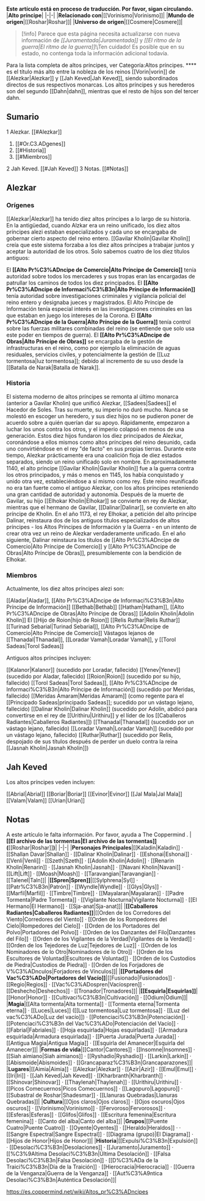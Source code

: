 **Este artículo está en proceso de traducción. Por favor, sigan circulando.**
|**Alto príncipe**|
|-|-|
|**Relacionado con**|[[Vorinismo\|Vorinismo]]|
|**Mundo de origen**|[[Roshar\|Roshar]]|
|**Universo de origen**|[[Cosmere\|Cosmere]]|

> [!info] Parece que esta página necesita actualizarse con nueva información de *[[Juramentada\|Juramentada]]* y *[[El ritmo de la guerra\|El ritmo de la guerra]]*!¡Ten cuidado! Es posible que en su estado, no contenga toda la información adicional todavía.

Para la lista completa de altos príncipes, ver Categoría:Altos príncipes.
**** es el título más alto entre la nobleza de los reinos [[Vorin\|vorin]] de [[Alezkar\|Alezkar]] y [[Jah Keved\|Jah Keved]], siendo subordinados directos de sus respectivos monarcas. Los altos príncipes y sus herederos son del segundo [[Dahn\|dahn]], mientras que el resto de hijos son del tercer dahn.

## Sumario

1 Alezkar. [[#Alezkar]] 

1. [[#Or.C3.ADgenes]] 
1. [[#Historia]] 
1. [[#Miembros]] 


2 Jah Keved. [[#Jah Keved]] 
3 Notas. [[#Notas]] 


## Alezkar
### Orígenes
[[Alezkar\|Alezkar]] ha tenido diez altos príncipes a lo largo de su historia. En la antigüedad, cuando Alzkar era un reino unificado, los diez altos príncipes alezi estaban especializados y cada uno se encargaba de gobernar cierto aspecto del reino entero. [[Gavilar Kholin\|Gavilar Kholin]] creía que este sistema forzaba a los diez altos príncipes a trabajar juntos y aceptar la autoridad de los otros. Solo sabemos cuatro de los diez títulos antiguos:

El **[[Alto Pr%C3%ADncipe de Comercio\|Alto Príncipe de Comercio]]** tenía autoridad sobre todos los mercaderes y sus tropas eran las encargadas de patrullar los caminos de todos los diez principados.
El **[[Alto Pr%C3%ADncipe de Informaci%C3%B3n\|Alto Príncipe de Información]]** tenía autoridad sobre investigaciones criminales y vigilancia policial del reino entero y designaba jueces y magistrados. El Alto Príncipe de Información tenía especial interés en las investigaciones criminales en las que estaban en juego los intereses de la Corona.
El **[[Alto Pr%C3%ADncipe de la Guerra\|Alto Príncipe de la Guerra]]** tenía control sobre las fuerzas militares combinadas del reino (se entiende que solo usa este poder en tiempos de guerra).
El **[[Alto Pr%C3%ADncipe de Obras\|Alto Príncipe de Obras]]** se encargaba de la gestón de infrastructuras en el reino, como por ejemplo la eliminación de aguas residuales, servicios civiles, y potencialmente la gestión de [[Luz tormentosa\|luz tormentosa]]; debido al incremento de su uso desde la [[Batalla de Narak\|Batalla de Narak]].
### Historia
El sistema moderno de altos príncipes se remonta al último monarca (anterior a Gavilar Kholin) que unificó Alezkar, [[Sadees\|Sadees]] el Hacedor de Soles. Tras su muerte, su imperio no duró mucho. Nunca se molestó en escoger un heredero, y sus diez hijos no se pudieron poner de acuerdo sobre a quién querían dar su apoyo. Rápidamente, empezaron a luchar los unos contra los otros, y el imperio colapsó en menos de una generación. Estos diez hijos fundaron los diez principados de Alezkar, coronándose a ellos mismos como altos príncipes del reino desunido, cada uno convirtiéndose en el rey "de facto" en sus propias tierras. Durante este tiempo, Alezkar prácticamente era una coalición floja de diez estados separados, siendo un reino unificado solo en nombre.
En aproximadamente 1140, el alto príncipe [[Gavilar Kholin\|Gavilar Kholin]] fue a la guerra contra los otros principados, y más o menos en 1145, los había conquistado y unido otra vez, estableciéndose a sí mismo como rey. Este reino reunificado no era tan fuerte como el antiguo Alezkar, con los altos príncipes reteniendo una gran cantidad de autoridad y autonomía.
Después de la muerte de Gavilar, su hijo [[Elhokar Kholin\|Elhokar]] se convierte en rey de Alezkar, mientras que el hermano de Gavilar, [[Dalinar\|Dalinar]], se convierte en alto príncipe de Kholin. En el año 1173, el rey Elhokar, a petición del alto príncipe Dalinar, reinstaura dos de los antiguos títulos especializados de altos príncipes - los Altos Príncipes de Información y la Guerra - en un intento de crear otra vez un reino de Alezkar verdaderamente unificado.
En el año siguiente, Dalinar reinstaura los títulos de [[Alto Pr%C3%ADncipe de Comercio\|Alto Príncipe de Comercio]] y [[Alto Pr%C3%ADncipe de Obras\|Alto Príncipe de Obras]], presumiblemente con la bendición de Elhokar.

### Miembros
Actualmente, los diez altos príncipes alezi son:


[[Aladar\|Aladar]], [[Alto Pr%C3%ADncipe de Informaci%C3%B3n\|Alto Príncipe de Información]]
[[Bethab\|Bethab]]
[[Hatham\|Hatham]], [[Alto Pr%C3%ADncipe de Obras\|Alto Príncipe de Obras]]
[[Adolin Kholin\|Adolin Kholin]]
El [[Hijo de Roion\|hijo de Roion]]
[[Relis Ruthar\|Relis Ruthar]]
[[Turinad Sebarial\|Turinad Sebarial]], [[Alto Pr%C3%ADncipe de Comercio\|Alto Príncipe de Comercio]]
Vástagos lejanos de [[Thanadal\|Thanadal]], [[Loradar Vamah\|Loradar Vamah]], y [[Torol Sadeas\|Torol Sadeas]]

Antiguos altos príncipes incluyen:


[[Kalanor\|Kalanor]] (sucedido por Loradar, fallecido)
[[Yenev\|Yenev]] (sucedido por Aladar, fallecido)
[[Roion\|Roion]] (sucedido por su hijo, fallecido)
[[Torol Sadeas\|Torol Sadeas]], [[Alto Pr%C3%ADncipe de Informaci%C3%B3n\|Alto Príncipe de Información]] (sucedido por Meridas, fallecido)
[[Meridas Amaram\|Meridas Amaram]] (como regente para el [[Principado Sadeas\|principado Sadeas]]; sucedido por un vástago lejano, fallecido)
[[Dalinar Kholin\|Dalinar Kholin]] (sucedido por Adolin, abdicó para convertirse en el rey de [[Urithiru\|Urithiru]] y el líder de los [[Caballeros Radiantes\|Caballeros Radiantes]])
[[Thanadal\|Thanadal]] (sucedido por un vástago lejano, fallecido)
[[Loradar Vamah\|Loradar Vamah]] (sucedido por un vástago lejano, fallecido)
[[Ruthar\|Ruthar]] (sucedido por Relis, despojado de sus títulos después de perder un duelo contra la reina [[Jasnah Kholin\|Jasnah Kholin]])

## Jah Keved
Los altos príncipes veden incluyen:


[[Abrial\|Abrial]]
[[Boriar\|Boriar]]
[[Evinor\|Evinor]]
[[Jal Mala\|Jal Mala]]
[[Valam\|Valam]]
[[Urian\|Urian]]

## Notas

A este artículo le falta información. Por favor, ayuda a The Coppermind .
|**[[El archivo de las tormentas\|El archivo de las tormentas]] (**[[Roshar\|Roshar]]**)**|
|-|-|
|**Personajes Principales**|[[Kaladin\|Kaladin]] · [[Shallan Davar\|Shallan]] · [[Dalinar Kholin\|Dalinar]] · [[Eshonai\|Eshonai]] · [[Venli\|Venli]] · [[Szeth\|Szeth]] · [[Adolin Kholin\|Adolin]] · [[Renarin Kholin\|Renarin]] · [[Jasnah Kholin\|Jasnah]] · [[Navani Kholin\|Navani]] · [[Lift\|Lift]] · [[Moash\|Moash]] · [[Taravangian\|Taravangian]] · [[Talenel\|Taln]]|
|**[[Spren\|Spren]]**|[[Sylphrena\|Syl]] · [[Patr%C3%B3n\|Patrón]] · [[Wyndle\|Wyndle]] · [[Glys\|Glys]] · [[Marfil\|Marfil]] · [[Timbre\|Timbre]] · [[Mayalaran\|Mayalaran]] · [[Padre Tormenta\|Padre Tormenta]] · [[Vigilante Nocturna\|Vigilante Nocturna]] · [[El Hermano\|El Hermano]] · [[Sja-anat\|Sja-anat]]|
|**[[Caballeros Radiantes\|Caballeros Radiantes]]**|[[Orden de los Corredores del Viento\|Corredores del Viento]] · [[Orden de los Rompedores del Cielo\|Rompedores del Cielo]] · [[Orden de los Portadores del Polvo\|Portadores del Polvo]] · [[Orden de los Danzantes del Filo\|Danzantes del Filo]] · [[Orden de los Vigilantes de la Verdad\|Vigilantes de la Verdad]] · [[Orden de los Tejedores de Luz\|Tejedores de Luz]] · [[Orden de los Nominadores de lo Otro\|Nominadores de lo Otro]] · [[Orden de los Escultores de Voluntad\|Escultores de Voluntad]] · [[Orden de los Custodios de Piedra\|Custodios de Piedra]] · [[Orden de los Forjadores de V%C3%ADnculos\|Forjadores de Vínculos]]|
|**[[Portadores del Vac%C3%ADo\|Portadores del Vacío]]**|[[Fusionado\|Fusionados]] · [[Regio\|Regios]] · [[Vac%C3%ADospren\|Vacíospren]] · [[Deshecho\|Deshechos]] · [[Tronador\|Tronadores]]|
|**[[Esquirla\|Esquirlas]]**|[[Honor\|Honor]] · [[Cultivaci%C3%B3n\|Cultivación]] · [[Odium\|Odium]]|
|**Magia**|[[Alta tormenta\|Alta tormenta]] · [[Tormenta eterna\|Tormenta eterna]] · [[Luces\|Luces]] ([[Luz tormentosa\|Luz tormentosa]] · [[Luz del vac%C3%ADo\|Luz del vacío]]) · [[Potenciaci%C3%B3n\|Potenciación]] · [[Potenciaci%C3%B3n del Vac%C3%ADo\|Potenciación del Vacío]] · [[Fabrial\|Fabriales]] · [[Hoja esquirlada\|Hojas esquirladas]] · [[Armadura esquirlada\|Armadura esquirlada]] · [[Puerta Jurada\|Puerta Jurada]] · [[Antigua Magia\|Antigua Magia]] · [[Esquirla del Amanecer\|Esquirla del Amanecer]]|
|**Formas de vida**|[[Cantor\|Cantores]] · [[Insomne\|Insomnes]] · [[Siah aimiano\|Siah aimianos]] · [[Ryshadio\|Ryshadio]] · [[Larkin\|Larkin]] · [[Abismoide\|Abismoides]] · [[Grancaparaz%C3%B3n\|Grancaparazones]]|
|**Lugares**|[[Aimia\|Aimia]] · [[Alezkar\|Alezkar]] · [[Azir\|Azir]] · [[Emul\|Emul]] · [[Iri\|Iri]] · [[Jah Keved\|Jah Keved]] · [[Kharbranth\|Kharbranth]] · [[Shinovar\|Shinovar]] · [[Thaylenah\|Thaylenah]] · [[Urithiru\|Urithiru]] · [[Picos Comecuernos\|Picos Comecuernos]] · [[Lagopuro\|Lagopuro]] · [[Subastral de Roshar\|Shadesmar]] · [[Llanuras Quebradas\|Llanuras Quebradas]]|
|**Cultura**|[[Ojos claros\|Ojos claros]] · [[Ojos oscuros\|Ojos oscuros]] · [[Vorinismo\|Vorinismo]] · [[Fervoroso\|Fervorosos]] · [[Esferas\|Esferas]] · [[Glifos\|Glifos]] · [[Escritura femenina\|Escritura femenina]] · [[Canto del alba\|Canto del alba]]|
|**Grupos**|[[Puente Cuatro\|Puente Cuatro]] · [[Oyente\|Oyentes]] · [[Heraldo\|Heraldos]] ·  · [[Sangre Espectral\|Sangre Espectral]] · [[Diagrama (grupo)\|El Diagrama]] · [[Hijos de Honor\|Hijos de Honor]]|
|**Historia**|[[Expulsi%C3%B3n\|Expulsión]] · [[Desolaci%C3%B3n\|Desolaciones]] · [[Juramento\|Juramento]] · [[%C3%9Altima Desolaci%C3%B3n\|Última Desolación]] · [[Falsa Desolaci%C3%B3n\|Falsa Desolación]] · [[D%C3%ADa de la Traici%C3%B3n\|Día de la Traición]] · [[Hierocracia\|Hierocracia]] · [[Guerra de la Venganza\|Guerra de la Venganza]] · [[Aut%C3%A9ntica Desolaci%C3%B3n\|Auténtica Desolación]]|



https://es.coppermind.net/wiki/Altos_pr%C3%ADncipes